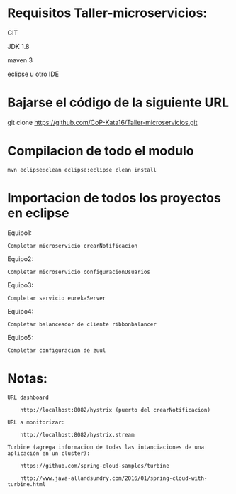 
# Requisitos Taller-microservicios:
  
  GIT
  
  JDK 1.8
  
  maven 3
  
  eclipse u otro IDE

# Bajarse el código de la siguiente URL

  git clone https://github.com/CoP-Kata16/Taller-microservicios.git

# Compilacion de todo el modulo

    mvn eclipse:clean eclipse:eclipse clean install

# Importacion de todos los proyectos en eclipse

  Equipo1:
    
    Completar microservicio crearNotificacion
    
  Equipo2:
  
    Completar microservicio configuracionUsuarios
    
  Equipo3:
  
    Completar servicio eurekaServer
   
  Equipo4:
  
    Completar balanceador de cliente ribbonbalancer
  
  Equipo5:
  
    Completar configuracion de zuul
    
# Notas:

	URL dashboard

		http://localhost:8082/hystrix (puerto del crearNotificacion)
	
	URL a monitorizar:
	
		http://localhost:8082/hystrix.stream
		
	Turbine (agrega informacion de todas las intanciaciones de una aplicación en un cluster):
	
		https://github.com/spring-cloud-samples/turbine
		
		http://www.java-allandsundry.com/2016/01/spring-cloud-with-turbine.html
		
  
  


